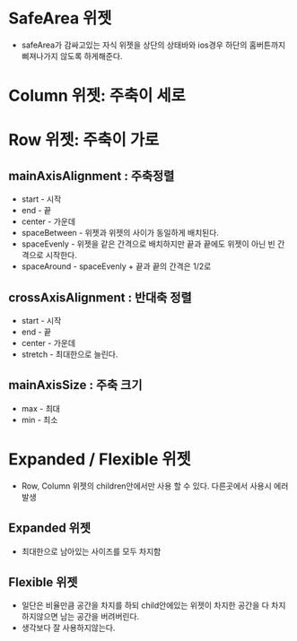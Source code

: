 # SafeArea 위젯
- safeArea가 감싸고있는 자식 위젯을 상단의 상태바와 ios경우 하단의 홈버튼까지 삐져나가지 않도록 하게해준다.

# Column 위젯: 주축이 세로
# Row 위젯: 주축이 가로
## mainAxisAlignment : 주축정렬
- start - 시작
- end - 끝
- center - 가운데
- spaceBetween - 위젯과 위젯의 사이가 동일하게 배치된다.
- spaceEvenly - 위젯을 같은 간격으로 배치하지만 끝과 끝에도 위젯이 아닌 빈 간격으로 시작한다.
- spaceAround - spaceEvenly + 끝과 끝의 간격은 1/2로

## crossAxisAlignment : 반대축 정렬
- start - 시작
- end - 끝
- center - 가운데
- stretch - 최대한으로 늘린다.

## mainAxisSize : 주축 크기
- max - 최대
- min - 최소

# Expanded / Flexible 위젯
- Row, Column 위젯의 children안에서만 사용 할 수 있다. 다른곳에서 사용시 에러 발생
## Expanded 위젯
- 최대한으로 남아있는 사이즈를 모두 차지함

## Flexible 위젯
- 일단은 비율만큼 공간을 차지를 하되 child안에있는 위젯이 차지한 공간을 다 차지하지않으면 남는 공간을 버려버린다.
- 생각보다 잘 사용하지않는다.



